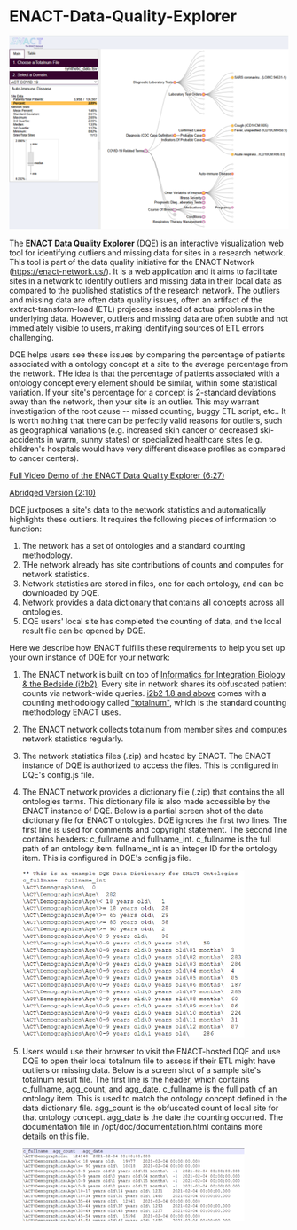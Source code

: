 # ENACT-Data-Quality-Explorer

[<img src="img/dqe_screen.png" width="600px">](img/dqe_screen.png)

The **ENACT Data Quality Explorer** (DQE) is an interactive visualization web tool for identifying outliers and missing data for sites in a research network. This tool is part of the data quality initiative for the ENACT Network (https://enact-network.us/). It is a web application and it aims to facilitate sites in a network to identify outliers and missing data in their local data as compared to the published statistics of the research network. The outliers and missing data are often data quality issues, often an artifact of the extract-transform-load (ETL) projecess instead of actual problems in the underlying data. However, outliers and missing data are often subtle and not immediately visible to users, making identifying sources of ETL errors challenging. 

DQE helps users see these issues by comparing the percentage of patients associated with a ontology concept at a site to the average percentage from the network. THe idea is that the percentage of patients associated with a ontology concept every element should be similar, within some statistical variation. If your site's percentage for a concept is 2-standard deviations away than the network, then your site is an outlier. This may warrant investigation of the root cause -- missed counting, buggy ETL script, etc.. It is worth nothing that there can be perfectly valid reasons for outliers, such as geographical variations (e.g. increased skin cancer or decreased ski-accidents in warm, sunny states) or specialized healthcare sites (e.g. children's hospitals would have very different disease profiles as compared to cancer centers).

[Full Video Demo of the ENACT Data Quality Explorer (6:27)](https://youtu.be/O1qiLYkIhEs)

[Abridged Version (2:10)](https://www.youtube.com/watch?v=3xECB-U-3-c)

DQE juxtposes a site's data to the network statistics and automatically highlights these outliers. It requires the following pieces of information to function:
1. The network has a set of ontologies and a standard counting methodology.
2. THe network already has site contributions of counts and computes for network statistics.
3. Network statistics are stored in files, one for each ontology, and can be downloaded by DQE.
4. Network provides a data dictionary that contains all concepts across all ontologies.
5. DQE users' local site has completed the counting of data, and the local result file can be opened by DQE.

Here we describe how ENACT fulfills these requirements to help you set up your own instance of DQE for your network:
1. The ENACT network is built on top of [Informatics for Integration Biology & the Bedside (i2b2)](https://www.i2b2.org/). Every site in network shares its obfuscated patient counts via network-wide queries. [i2b2 1.8 and above](https://www.i2b2.org/software/index.html?_gl=1*vwtry7*_ga*MTk5NTAzNzI2NC4xNzMzNTE2NjY1*_ga_ZGEPXGD7XT*MTczOTgwNDk4Mi4xNC4xLjE3Mzk4MDUxOTkuMC4wLjA.) comes with a counting methodology called ["totalnum"](https://community.i2b2.org/wiki/pages/viewpage.action?pageId=83001346), which is the standard counting methodology ENACT uses.
2. The ENACT network collects totalnum from member sites and computes network statistics regularly.
3. The network statistics files (.zip) and hosted by ENACT. The ENACT instance of DQE is authorized to access the files. This is configured in DQE's config.js file.
4. The ENACT network provides a dictionary file (.zip) that contains the all ontologies terms. This dictionary file is also made accessible by the ENACT instance of DQE. Below is a partial screen shot of the data dictionary file for ENACT ontologies. DQE ignores the first two lines. The first line is used for comments and copyright statement. The second line contains headers: c_fullname and fullname_int. c_fullname is the full path of an ontology item. fullname_int is an integer ID for the ontology item. This is configured in DQE's config.js file.

   [<img src="img/data_dictionary_screen.png" width="400px">](img/data_dictionary_screen.png)
  
5. Users would use their browser to visit the ENACT-hosted DQE and use DQE to open their local totalnum file to assess if their ETL might have outliers or missing data. Below is a screen shot of a sample site's totalnum result file. The first line is the header, which contains c_fullname, agg_count, and agg_date. c_fullname is the full path of an ontology item. This is used to match the ontology concept defined in the data dictionary file. agg_count is the obfuscated count of local site for that ontology concept. agg_date is the date the counting occurred. The documentation file in /opt/doc/documentation.html contains more details on this file.
   
   [<img src="opt/doc/img/sample_totalnums_formt.png" width="400px">](opt/doc/img/sample_totalnums_formt.png)

